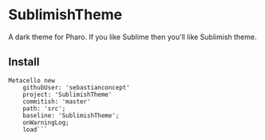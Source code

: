 # SublimishTheme
A dark theme for Pharo. If you like Sublime then you'll like Sublimish theme.

## Install
```smalltalk
Metacello new
    githubUser: 'sebastianconcept' 
    project: 'SublimishTheme' 
    commitish: 'master' 
    path: 'src';
    baseline: 'SublimishTheme';
    onWarningLog;
    load```
